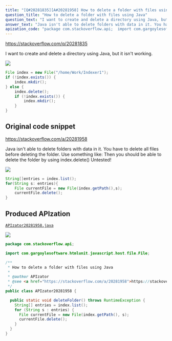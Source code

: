 ```yaml
---
title: "[Q#20281835][A#20281958] How to delete a folder with files using Java"
question_title: "How to delete a folder with files using Java"
question_text: "I want to create and delete a directory using Java, but it isn't working."
answer_text: "Java isn't able to delete folders with data in it. You have to delete all files before deleting the folder. Use something like: Then you should be able to delete the folder by using index.delete() Untested!"
apization_code: "package com.stackoverflow.api;  import com.gargoylesoftware.htmlunit.javascript.host.file.File;  /**  * How to delete a folder with files using Java  *  * @author APIzator  * @see <a href=\"https://stackoverflow.com/a/20281958\">https://stackoverflow.com/a/20281958</a>  */ public class APIzator20281958 {    public static void deleteFolder() throws RuntimeException {     String[] entries = index.list();     for (String s : entries) {       File currentFile = new File(index.getPath(), s);       currentFile.delete();     }   } }"
---
```


https://stackoverflow.com/q/20281835

I want to create and delete a directory using Java, but it isn&#x27;t working.


<div class="code-logo"><img src="/stackoverflow.png" /></div>

```java
File index = new File("/home/Work/Indexer1");
if (!index.exists()) {
    index.mkdir();
} else {
    index.delete();
    if (!index.exists()) {
        index.mkdir();
    }
}
```


## Original code snippet

https://stackoverflow.com/a/20281958

Java isn&#x27;t able to delete folders with data in it. You have to delete all files before deleting the folder.
Use something like:
Then you should be able to delete the folder by using index.delete()
Untested!

<div class="code-logo"><img src="/stackoverflow.png" /></div>

```java
String[]entries = index.list();
for(String s: entries){
    File currentFile = new File(index.getPath(),s);
    currentFile.delete();
}
```

## Produced APIzation

[`APIzator20281958.java`](https://github.com/pasqualesalza/apization-temp-data/raw/master/search/APIzator20281958.java)

<div class="code-logo"><img src="/apizator.png" /></div>

```java
package com.stackoverflow.api;

import com.gargoylesoftware.htmlunit.javascript.host.file.File;

/**
 * How to delete a folder with files using Java
 *
 * @author APIzator
 * @see <a href="https://stackoverflow.com/a/20281958">https://stackoverflow.com/a/20281958</a>
 */
public class APIzator20281958 {

  public static void deleteFolder() throws RuntimeException {
    String[] entries = index.list();
    for (String s : entries) {
      File currentFile = new File(index.getPath(), s);
      currentFile.delete();
    }
  }
}

```